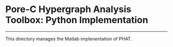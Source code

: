 # Pore-C Hypergraph Analysis Toolbox: Python Implementation

---

This directory manages the Matlab implenentation of PHAT.
